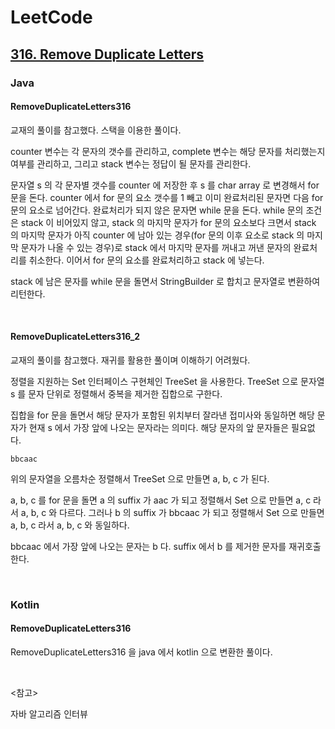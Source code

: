 # LeetCode

## [316. Remove Duplicate Letters](https://leetcode.com/problems/remove-duplicate-letters/)

### Java

#### RemoveDuplicateLetters316

교재의 풀이를 참고했다. 스택을 이용한 풀이다.

counter 변수는 각 문자의 갯수를 관리하고, complete 변수는 해당 문자를 처리했는지 여부를 관리하고, 그리고 stack 변수는 정답이 될 문자를 관리한다.

문자열 s 의 각 문자별 갯수를 counter 에 저장한 후 s 를 char array 로 변경해서 for 문을 돈다. counter 에서 for 문의 요소 갯수를 1 빼고 이미 완료처리된 문자면 다음 for 문의 요소로 넘어간다. 완료처리가 되지 않은 문자면 while 문을 돈다. while 문의 조건은 stack 이 비어있지 않고, stack 의 마지막 문자가 for 문의 요소보다 크면서 stack 의 마지막 문자가 아직 counter 에 남아 있는 경우(for 문의 이후 요소로 stack 의 마지막 문자가 나올 수 있는 경우)로 stack 에서 마지막 문자를 꺼내고 꺼낸 문자의 완료처리를 취소한다. 이어서 for 문의 요소를 완료처리하고 stack 에 넣는다.

stack 에 남은 문자를 while 문을 돌면서 StringBuilder 로 합치고 문자열로 변환하여 리턴한다.

<br>

#### RemoveDuplicateLetters316_2

교재의 풀이를 참고했다. 재귀를 활용한 풀이며 이해하기 어려웠다.

정렬을 지원하는 Set 인터페이스 구현체인 TreeSet 을 사용한다. TreeSet 으로 문자열 s 를 문자 단위로 정렬해서 중복을 제거한 집합으로 구한다.

집합을 for 문을 돌면서 해당 문자가 포함된 위치부터 잘라낸 접미사와 동일하면 해당 문자가 현재 s 에서 가장 앞에 나오는 문자라는 의미다. 해당 문자의 앞 문자들은 필요없다.

```
bbcaac
```

위의 문자열을 오름차순 정렬해서 TreeSet 으로 만들면 a, b, c 가 된다.

a, b, c 를 for 문을 돌면 a 의 suffix 가 aac 가 되고 정렬해서 Set 으로 만들면 a, c 라서 a, b, c 와 다르다. 그러나 b 의 suffix 가 bbcaac 가 되고 정렬해서 Set 으로 만들면 a, b, c 라서 a, b, c 와 동일하다. 

bbcaac 에서 가장 앞에 나오는 문자는 b 다. suffix 에서 b 를 제거한 문자를 재귀호출한다.

<br>

### Kotlin

#### RemoveDuplicateLetters316

RemoveDuplicateLetters316 을 java 에서 kotlin 으로 변환한 풀이다.

<br>

<참고>

자바 알고리즘 인터뷰

